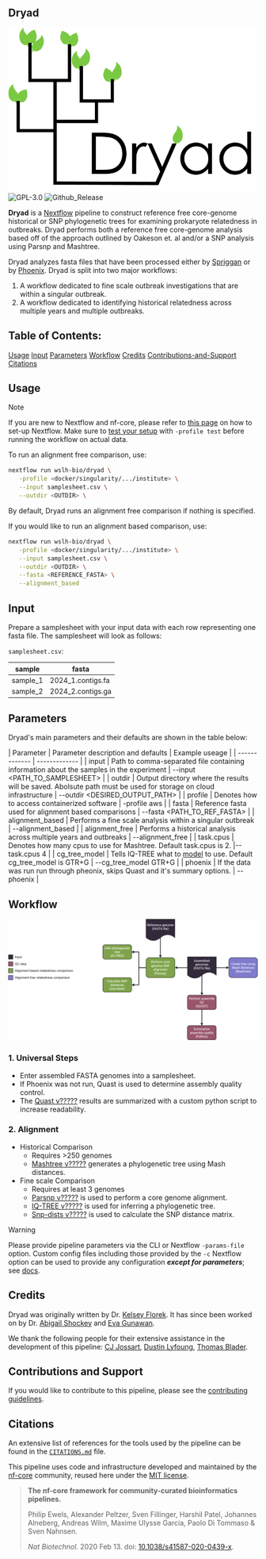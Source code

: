 ## Dryad
![dryad_logo](assets/dryad_logo_500.png)
![GPL-3.0]()
![Github_Release]()

**Dryad** is a [Nextflow](https://www.nextflow.io/) pipeline to construct reference free core-genome historical or SNP phylogenetic trees for examining prokaryote relatedness in outbreaks. Dryad performs both a reference free core-genome analysis based off of the approach outlined by Oakeson et. al and/or a SNP analysis using Parsnp and Mashtree.

Dryad analyzes fasta files that have been processed either by [Spriggan](https://github.com/wslh-bio/spriggan) or by [Phoenix](https://github.com/CDCgov/phoenix). Dryad is split into two major workflows:
1. A workflow dedicated to fine scale outbreak investigations that are within a singular outbreak.
2. A workflow dedicated to identifying historical relatedness across multiple years and multiple outbreaks.  

## Table of Contents:
[Usage](#usage)
[Input](#input)
[Parameters](#parameters)
[Workflow](#workflow)
[Credits](#credits)
[Contributions-and-Support](#contributions-and-support)
[Citations](#citations)

## Usage

> [!NOTE]
> If you are new to Nextflow and nf-core, please refer to [this page](https://nf-co.re/docs/usage/installation) on how to set-up Nextflow. Make sure to [test your setup](https://nf-co.re/docs/usage/introduction#how-to-run-a-pipeline) with `-profile test` before running the workflow on actual data.

To run an alignment free comparison, use:

```bash
nextflow run wslh-bio/dryad \
   -profile <docker/singularity/.../institute> \
   --input samplesheet.csv \
   --outdir <OUTDIR> \
```
By default, Dryad runs an alignment free comparison if nothing is specified. 

If you would like to run an alignment based comparison, use:

```bash
nextflow run wslh-bio/dryad \
   -profile <docker/singularity/.../institute> \
   --input samplesheet.csv \
   --outdir <OUTDIR> \
   --fasta <REFERENCE_FASTA> \
   --alignment_based 
```

## Input

Prepare a samplesheet with your input data with each row representing one fasta file. The samplesheet will look as follows:

`samplesheet.csv`:

| sample | fasta |
| ------------- | ------------- | 
| sample_1 | 2024_1.contigs.fa |
| sample_2 | 2024_2.contigs.ga |

## Parameters

Dryad's main parameters and their defaults are shown in the table below:

| Parameter | Parameter description and defaults | Example useage |
| ------------- | ------------- |
| input | Path to comma-separated file containing information about the samples in the experiment | --input <PATH_TO_SAMPLESHEET> |
| outdir | Output directory where the results will be saved. Abolsute path must be used for storage on cloud infrastructure | --outdir <DESIRED_OUTPUT_PATH> |
| profile | Denotes how to access containerized software | -profile aws |
| fasta | Reference fasta used for alignment based comparisons | --fasta <PATH_TO_REF_FASTA> |
| alignment_based | Performs a fine scale analysis within a singular outbreak | --alignment_based |
| alignment_free | Performs a historical analysis across multiple years and outbreaks | --alignment_free |
| task.cpus | Denotes how many cpus to use for Mashtree. Default task.cpus is 2. |--task.cpus 4 |
| cg_tree_model | Tells IQ-TREE what to [model](http://www.iqtree.org/doc/Substitution-Models) to use. Default cg_tree_model is GTR+G | --cg_tree_model GTR+G |
| phoenix | If the data was run run through pheonix, skips Quast and it's summary options. | --phoenix |

## Workflow

![dryad_workflow](assets/Dryadv4Transparent.drawio.png)

### 1. Universal Steps
   - Enter assembled FASTA genomes into a samplesheet. 
   - If Phoenix was not run, Quast is used to determine assembly quality control.
   - The [Quast v?????](http://bioinf.spbau.ru/quast) results are summarized with a custom python script to increase readability.
### 2. Alignment
   - Historical Comparison
      - Requires >250 genomes
      - [Mashtree v?????](https://github.com/lskatz/mashtree) generates a phylogenetic tree using Mash distances. 
   - Fine scale Comparison
      - Requires at least 3 genomes
      - [Parsnp v?????](https://github.com/marbl/parsnp) is used to perform a core genome alignment.
      - [IQ-TREE v?????](https://github.com/Cibiv/IQ-TREE) is used for inferring a phylogenetic tree.
      - [Snp-dists v?????](https://github.com/tseemann/snp-dists) is used to calculate the SNP distance matrix.

> [!WARNING]
> Please provide pipeline parameters via the CLI or Nextflow `-params-file` option. Custom config files including those provided by the `-c` Nextflow option can be used to provide any configuration _**except for parameters**_;
> see [docs](https://nf-co.re/usage/configuration#custom-configuration-files).

## Credits

Dryad was originally written by Dr. [Kelsey Florek](https://github.com/k-florek). It has since been worked on by Dr. [Abigail Shockey](https://github.com/AbigailShockey) and [Eva Gunawan](https://github.com/evagunawan).

We thank the following people for their extensive assistance in the development of this pipeline:
[CJ Jossart](https://github.com/cjjossart), [Dustin Lyfoung](https://github.com/dtlyfoung), [Thomas Blader](https://github.com/z-tb).

## Contributions and Support

If you would like to contribute to this pipeline, please see the [contributing guidelines](.github/CONTRIBUTING.md).

## Citations

<!-- TODO nf-core: Add citation for pipeline after first release. Uncomment lines below and update Zenodo doi and badge at the top of this file. -->
<!-- If you use wslh-bio/dryad for your analysis, please cite it using the following doi: [10.5281/zenodo.XXXXXX](https://doi.org/10.5281/zenodo.XXXXXX) -->

<!-- TODO nf-core: Add bibliography of tools and data used in your pipeline -->

An extensive list of references for the tools used by the pipeline can be found in the [`CITATIONS.md`](CITATIONS.md) file.

This pipeline uses code and infrastructure developed and maintained by the [nf-core](https://nf-co.re) community, reused here under the [MIT license](https://github.com/nf-core/tools/blob/master/LICENSE).

> **The nf-core framework for community-curated bioinformatics pipelines.**
>
> Philip Ewels, Alexander Peltzer, Sven Fillinger, Harshil Patel, Johannes Alneberg, Andreas Wilm, Maxime Ulysse Garcia, Paolo Di Tommaso & Sven Nahnsen.
>
> _Nat Biotechnol._ 2020 Feb 13. doi: [10.1038/s41587-020-0439-x](https://dx.doi.org/10.1038/s41587-020-0439-x).
